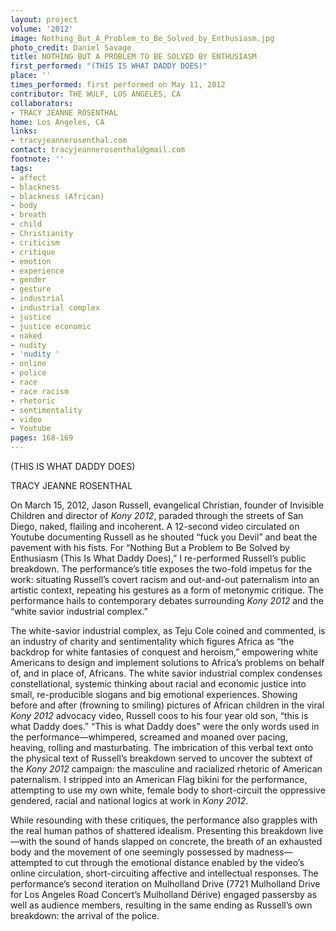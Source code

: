 ```yaml
---
layout: project
volume: '2012'
image: Nothing_But_A_Problem_to_Be_Solved_by_Enthusiasm.jpg
photo_credit: Daniel Savage
title: NOTHING BUT A PROBLEM TO BE SOLVED BY ENTHUSIASM
first_performed: "(THIS IS WHAT DADDY DOES)"
place: ''
times_performed: first performed on May 11, 2012
contributor: THE WULF, LOS ANGELES, CA
collaborators:
- TRACY JEANNE ROSENTHAL
home: Los Angeles, CA
links:
- tracyjeannerosenthal.com
contact: tracyjeannerosenthal@gmail.com
footnote: ''
tags:
- affect
- blackness
- blackness (African)
- body
- breath
- child
- Christianity
- criticism
- critique
- emotion
- experience
- gender
- gesture
- industrial
- industrial complex
- justice
- justice economic
- naked
- nudity
- 'nudity '
- online
- police
- race
- race racism
- rhetoric
- sentimentality
- video
- Youtube
pages: 168-169
---
```


 
(THIS IS WHAT DADDY DOES)

TRACY JEANNE ROSENTHAL

On March 15, 2012, Jason Russell, evangelical Christian, founder of Invisible Children and director of _Kony 2012_, paraded through the streets of San Diego, naked, flailing and incoherent. A 12-second video circulated on Youtube documenting Russell as he shouted “fuck you Devil” and beat the pavement with his fists. For “Nothing But a Problem to Be Solved by Enthusiasm (This Is What Daddy Does),” I re-performed Russell’s public breakdown. The performance’s title exposes the two-fold impetus for the work: situating Russell’s covert racism and out-and-out paternalism into an artistic context, repeating his gestures as a form of metonymic critique. The performance hails to contemporary debates surrounding _Kony 2012_ and the “white savior industrial complex.”

The white-savior industrial complex, as Teju Cole coined and commented, is an industry of charity and sentimentality which figures Africa as “the backdrop for white fantasies of conquest and heroism,” empowering white Americans to design and implement solutions to Africa’s problems on behalf of, and in place of, Africans. The white savior industrial complex condenses constellational, systemic thinking about racial and economic justice into small, re-producible slogans and big emotional experiences. Showing before and after (frowning to smiling) pictures of African children in the viral _Kony 2012_ advocacy video, Russell coos to his four year old son, “this is what Daddy does.” “This is what Daddy does” were the only words used in the performance—whimpered, screamed and moaned over pacing, heaving, rolling and masturbating. The imbrication of this verbal text onto the physical text of Russell’s breakdown served to uncover the subtext of the _Kony 2012_ campaign: the masculine and racialized rhetoric of American paternalism. I stripped into an American Flag bikini for the performance, attempting to use my own white, female body to short-circuit the oppressive gendered, racial and national logics at work in _Kony 2012_.

While resounding with these critiques, the performance also grapples with the real human pathos of shattered idealism. Presenting this breakdown live—with the sound of hands slapped on concrete, the breath of an exhausted body and the movement of one seemingly possessed by madness—attempted to cut through the emotional distance enabled by the video’s online circulation, short-circuiting affective and intellectual responses. The performance’s second iteration on Mulholland Drive (7721 Mulholland Drive for Los Angeles Road Concert’s Mulholland Dérive) engaged passersby as well as audience members, resulting in the same ending as Russell’s own breakdown: the arrival of the police.
